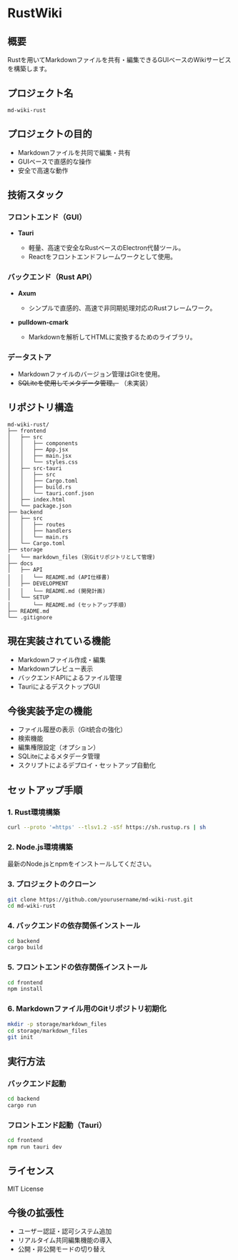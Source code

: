 # RustWiki

## 概要

Rustを用いてMarkdownファイルを共有・編集できるGUIベースのWikiサービスを構築します。

## プロジェクト名

`md-wiki-rust`

## プロジェクトの目的

* Markdownファイルを共同で編集・共有
* GUIベースで直感的な操作
* 安全で高速な動作

## 技術スタック

### フロントエンド（GUI）

* **Tauri**

  * 軽量、高速で安全なRustベースのElectron代替ツール。
  * Reactをフロントエンドフレームワークとして使用。

### バックエンド（Rust API）

* **Axum**

  * シンプルで直感的、高速で非同期処理対応のRustフレームワーク。
* **pulldown-cmark**

  * Markdownを解析してHTMLに変換するためのライブラリ。

### データストア

* Markdownファイルのバージョン管理はGitを使用。
* ~~SQLiteを使用してメタデータ管理。~~ （未実装）

## リポジトリ構造

```
md-wiki-rust/
├── frontend
│   ├── src
│   │   ├── components
│   │   ├── App.jsx
│   │   ├── main.jsx
│   │   └── styles.css
│   ├── src-tauri
│   │   ├── src
│   │   ├── Cargo.toml
│   │   ├── build.rs
│   │   └── tauri.conf.json
│   ├── index.html
│   └── package.json
├── backend
│   ├── src
│   │   ├── routes
│   │   ├── handlers
│   │   └── main.rs
│   └── Cargo.toml
├── storage
│   └── markdown_files (別Gitリポジトリとして管理)
├── docs
│   ├── API
│   │   └── README.md (API仕様書)
│   ├── DEVELOPMENT
│   │   └── README.md (開発計画)
│   └── SETUP
│       └── README.md (セットアップ手順)
├── README.md
└── .gitignore
```

## 現在実装されている機能

* Markdownファイル作成・編集
* Markdownプレビュー表示
* バックエンドAPIによるファイル管理
* TauriによるデスクトップGUI

## 今後実装予定の機能

* ファイル履歴の表示（Git統合の強化）
* 検索機能
* 編集権限設定（オプション）
* SQLiteによるメタデータ管理
* スクリプトによるデプロイ・セットアップ自動化

## セットアップ手順

### 1. Rust環境構築

```bash
curl --proto '=https' --tlsv1.2 -sSf https://sh.rustup.rs | sh
```

### 2. Node.js環境構築

最新のNode.jsとnpmをインストールしてください。

### 3. プロジェクトのクローン

```bash
git clone https://github.com/yourusername/md-wiki-rust.git
cd md-wiki-rust
```

### 4. バックエンドの依存関係インストール

```bash
cd backend
cargo build
```

### 5. フロントエンドの依存関係インストール

```bash
cd frontend
npm install
```

### 6. Markdownファイル用のGitリポジトリ初期化

```bash
mkdir -p storage/markdown_files
cd storage/markdown_files
git init
```

## 実行方法

### バックエンド起動

```bash
cd backend
cargo run
```

### フロントエンド起動（Tauri）

```bash
cd frontend
npm run tauri dev
```

## ライセンス

MIT License

## 今後の拡張性

* ユーザー認証・認可システム追加
* リアルタイム共同編集機能の導入
* 公開・非公開モードの切り替え

